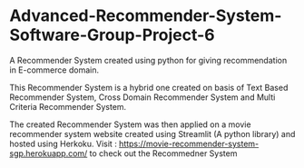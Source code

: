 # Advanced-Recommender-System-Software-Group-Project-6
A Recommender System created using python for giving recommendation in E-commerce domain. 

This Recommender System is a hybrid one created on basis of Text Based Recommender System, Cross Domain Recommender System and Multi Criteria Recommender System. 

The created Recommender System was then applied on a movie recommender system website created using Streamlit (A python library) and hosted using Herkoku.
Visit : https://movie-recommender-system-sgp.herokuapp.com/ to check out the Recommedner System
